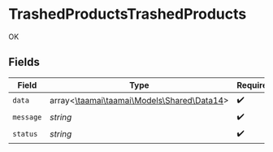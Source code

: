 # TrashedProductsTrashedProducts

OK


## Fields

| Field                                                                       | Type                                                                        | Required                                                                    | Description                                                                 |
| --------------------------------------------------------------------------- | --------------------------------------------------------------------------- | --------------------------------------------------------------------------- | --------------------------------------------------------------------------- |
| `data`                                                                      | array<[\taamai\taamai\Models\Shared\Data14](../../Models/Shared/Data14.md)> | :heavy_check_mark:                                                          | N/A                                                                         |
| `message`                                                                   | *string*                                                                    | :heavy_check_mark:                                                          | N/A                                                                         |
| `status`                                                                    | *string*                                                                    | :heavy_check_mark:                                                          | N/A                                                                         |